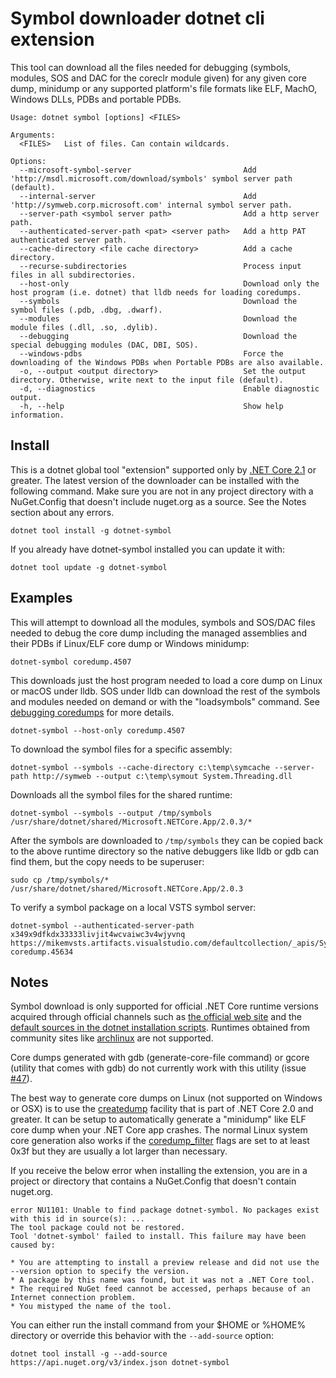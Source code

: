 # Symbol downloader dotnet cli extension #

This tool can download all the files needed for debugging (symbols, modules, SOS and DAC for the coreclr module given) for any given core dump, minidump or any supported platform's file formats like ELF, MachO, Windows DLLs, PDBs and portable PDBs.
      
    Usage: dotnet symbol [options] <FILES>
    
    Arguments:
      <FILES>   List of files. Can contain wildcards.

    Options:
      --microsoft-symbol-server                         Add 'http://msdl.microsoft.com/download/symbols' symbol server path (default).
      --internal-server                                 Add 'http://symweb.corp.microsoft.com' internal symbol server path.
      --server-path <symbol server path>                Add a http server path.
      --authenticated-server-path <pat> <server path>   Add a http PAT authenticated server path.
      --cache-directory <file cache directory>          Add a cache directory.
      --recurse-subdirectories                          Process input files in all subdirectories.
      --host-only                                       Download only the host program (i.e. dotnet) that lldb needs for loading coredumps.
      --symbols                                         Download the symbol files (.pdb, .dbg, .dwarf).
      --modules                                         Download the module files (.dll, .so, .dylib).
      --debugging                                       Download the special debugging modules (DAC, DBI, SOS).
      --windows-pdbs                                    Force the downloading of the Windows PDBs when Portable PDBs are also available.
      -o, --output <output directory>                   Set the output directory. Otherwise, write next to the input file (default).
      -d, --diagnostics                                 Enable diagnostic output.
      -h, --help                                        Show help information.

## Install ##

This is a dotnet global tool "extension" supported only by [.NET Core 2.1](https://www.microsoft.com/net/download/) or greater. The latest version of the downloader can be installed with the following command. Make sure you are not in any project directory with a NuGet.Config that doesn't include nuget.org as a source. See the Notes section about any errors. 

    dotnet tool install -g dotnet-symbol

If you already have dotnet-symbol installed you can update it with:

    dotnet tool update -g dotnet-symbol

## Examples ##

This will attempt to download all the modules, symbols and SOS/DAC files needed to debug the core dump including the managed assemblies and their PDBs if Linux/ELF core dump or Windows minidump:

    dotnet-symbol coredump.4507

This downloads just the host program needed to load a core dump on Linux or macOS under lldb. SOS under lldb can download the rest of the symbols and modules needed on demand or with the "loadsymbols" command. See [debugging coredumps](https://github.com/dotnet/diagnostics/blob/master/documentation/debugging-coredump.md) for more details.

    dotnet-symbol --host-only coredump.4507

To download the symbol files for a specific assembly:

    dotnet-symbol --symbols --cache-directory c:\temp\symcache --server-path http://symweb --output c:\temp\symout System.Threading.dll

Downloads all the symbol files for the shared runtime:

    dotnet-symbol --symbols --output /tmp/symbols /usr/share/dotnet/shared/Microsoft.NETCore.App/2.0.3/*

After the symbols are downloaded to `/tmp/symbols` they can be copied back to the above runtime directory so the native debuggers like lldb or gdb can find them, but the copy needs to be superuser:

	sudo cp /tmp/symbols/* /usr/share/dotnet/shared/Microsoft.NETCore.App/2.0.3

To verify a symbol package on a local VSTS symbol server:

    dotnet-symbol --authenticated-server-path x349x9dfkdx33333livjit4wcvaiwc3v4wjyvnq https://mikemvsts.artifacts.visualstudio.com/defaultcollection/_apis/Symbol/symsrv coredump.45634

## Notes ##

Symbol download is only supported for official .NET Core runtime versions acquired through official channels such as [the official web site](https://dotnet.microsoft.com/download/dotnet-core) and the [default sources in the dotnet installation scripts](https://docs.microsoft.com/en-us/dotnet/core/tools/dotnet-install-scripts). Runtimes obtained from community sites like [archlinux](https://www.archlinux.org/packages/community/x86_64/dotnet-runtime/) are not supported. 

Core dumps generated with gdb (generate-core-file command) or gcore (utility that comes with gdb) do not currently work with this utility (issue [#47](https://github.com/dotnet/symstore/issues/47)).

The best way to generate core dumps on Linux (not supported on Windows or OSX) is to use the [createdump](https://github.com/dotnet/coreclr/blob/master/Documentation/botr/xplat-minidump-generation.md#configurationpolicy) facility that is part of .NET Core 2.0 and greater. It can be setup to automatically generate a "minidump" like ELF core dump when your .NET Core app crashes. The normal Linux system core generation also works if the [coredump_filter](http://man7.org/linux/man-pages/man5/core.5.html)  flags are set to at least 0x3f but they are usually a lot larger than necessary. 

If you receive the below error when installing the extension, you are in a project or directory that contains a NuGet.Config that doesn't contain nuget.org. 

    error NU1101: Unable to find package dotnet-symbol. No packages exist with this id in source(s): ...
    The tool package could not be restored.
    Tool 'dotnet-symbol' failed to install. This failure may have been caused by:
    
    * You are attempting to install a preview release and did not use the --version option to specify the version.
    * A package by this name was found, but it was not a .NET Core tool.
    * The required NuGet feed cannot be accessed, perhaps because of an Internet connection problem.
    * You mistyped the name of the tool.

You can either run the install command from your $HOME or %HOME% directory or override this behavior with the `--add-source` option:

`dotnet tool install -g --add-source https://api.nuget.org/v3/index.json dotnet-symbol` 
